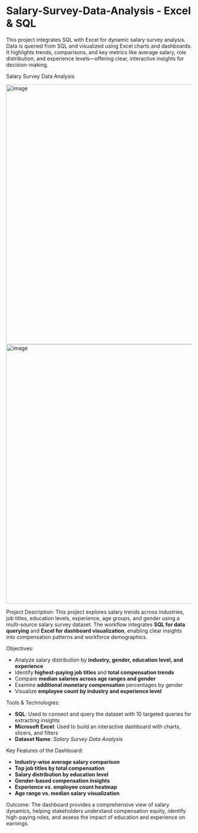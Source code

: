# Salary-Survey-Data-Analysis - Excel & SQL
This project integrates SQL with Excel for dynamic salary survey analysis. Data is queried from SQL and visualized using Excel charts and dashboards. It highlights trends, comparisons, and key metrics like average salary, role distribution, and experience levels—offering clear, interactive insights for decision-making.


Salary Survey Data Analysis

<img width="1848" height="705" alt="image" src="https://github.com/user-attachments/assets/5a9ed32d-439d-4a48-8264-8c929935abb2" />
<img width="1845" height="704" alt="image" src="https://github.com/user-attachments/assets/971ac081-20db-4d02-b80f-1761766a3cd3" />

Project Description:
This project explores salary trends across industries, job titles, education levels, experience, age groups, and gender using a multi-source salary survey dataset. The workflow integrates **SQL for data querying** and **Excel for dashboard visualization**, enabling clear insights into compensation patterns and workforce demographics.

Objectives:
- Analyze salary distribution by **industry, gender, education level, and experience**
- Identify **highest-paying job titles** and **total compensation trends**
- Compare **median salaries across age ranges and gender**
- Examine **additional monetary compensation** percentages by gender
- Visualize **employee count by industry and experience level**

Tools & Technologies:
- **SQL**: Used to connect and query the dataset with 10 targeted queries for extracting insights
- **Microsoft Excel**: Used to build an interactive dashboard with charts, slicers, and filters
- **Dataset Name**: *Salary Survey Data Analysis*

Key Features of the Dashboard:
- **Industry-wise average salary comparison**
- **Top job titles by total compensation**
- **Salary distribution by education level**
- **Gender-based compensation insights**
- **Experience vs. employee count heatmap**
- **Age range vs. median salary visualization**

Outcome:
The dashboard provides a comprehensive view of salary dynamics, helping stakeholders understand compensation equity, identify high-paying roles, and assess the impact of education and experience on earnings.
